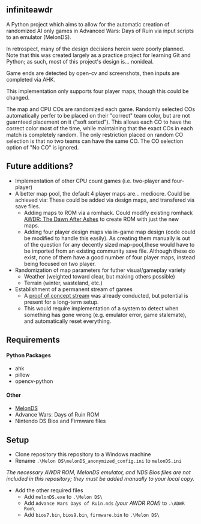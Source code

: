 ## infiniteawdr
A Python project which aims to allow for the automatic creation of randomized AI only games in Advanced Wars: Days of Ruin via input scripts to an emulator (MelonDS). 

In retrospect, many of the design decisions herein were poorly planned. Note that this was created largely as a practice project for learning Git and Python; as such, most of this project's design is... nonideal. 

Game ends are detected by open-cv and screenshots, then inputs are completed via AHK.

This implementation only supports four player maps, though this could be changed.

The map and CPU COs are randomized each game. Randomly selected COs automatically perfer to be placed on their "correct" team color, but are not guarnteed placement on it ("soft sorted"). This allows each CO to have the correct color most of the time, while maintaining that the exact COs in each match is completely random. The only restriction placed on random CO selection is that no two teams can have the same CO. The CO selection option of "No CO" is ignored.

## Future additions?
* Implementation of other CPU count games (i.e. two-player and four-player)
* A better map pool, the default 4 player maps are... mediocre. Could be achieved via: 
These could be added via design maps, and transfered via save files.
  * Adding maps to ROM via a romhack. Could modify existing romhack [AWDR: The Dawn After Ashes](https://forums.warsworldnews.com/viewtopic.php?f=37&t=14247&p=417152#p417152) to create ROM with just the new maps. 
  * Adding four player design maps via in-game map design (code could be modified to handle this easily). As creating them manually is out of the question for any decently sized map-pool,these would have to be imported from an existing community save file. Although these do exist, none of them have a good number of four player maps, instead being focused on two player. 
* Randomization of map parameters for futher visual/gameplay variety
  * Weather (weighted toward clear, but making others possible)
  * Terrain (winter, wasteland, etc.)
* Establishment of a permanent stream of games
  * A [proof of concept stream](https://www.youtube.com/watch?v=zHD_zqTZlN0) was already conducted, but potential is present for a long-term setup.
  * This would require implementation of a system to detect when something has gone wrong (e.g. emulator error, game stalemate), and automatically reset everything.

## Requirements
#### Python Packages
* ahk
* pillow
* opencv-python
#### Other
* [MelonDS](https://melonds.kuribo64.net/)
* Advance Wars: Days of Ruin ROM
* Nintendo DS Bios and Firmware files

## Setup
* Clone repository this repository to a Windows machine
* Rename `.\Melon DS\melonDS_anonymized_config.ini` to `melonDS.ini`

*The necessary AWDR ROM, MelonDS emulator, and NDS Bios files are *not* included in this repository; they must be added manually to your local copy.*
* Add the other required files
  * Add `melonDS.exe` to `.\Melon DS\`
  * Add `Advance Wars Days of Ruin.nds` *(your AWDR ROM)* to `.\ADWR Rom\`
  * Add `bios7.bin`, `bios9.bin`, `firmware.bin` to `.\Melon DS\`
